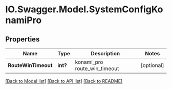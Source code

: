 # IO.Swagger.Model.SystemConfigKonamiPro
## Properties

Name | Type | Description | Notes
------------ | ------------- | ------------- | -------------
**RouteWinTimeout** | **int?** | konami_pro route_win_timeout | [optional] 

[[Back to Model list]](../README.md#documentation-for-models) [[Back to API list]](../README.md#documentation-for-api-endpoints) [[Back to README]](../README.md)

